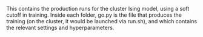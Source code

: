This contains the production runs for the cluster Ising model, using a soft cutoff in training. 
Inside each folder, go.py is the file that produces the training (on the cluster, it would be launched via run.sh),
and which contains the relevant settings and hyperparameters.
